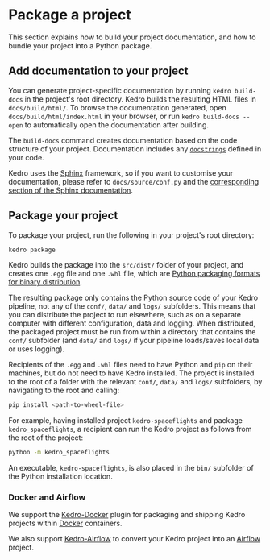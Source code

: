 # Package a project

This section explains how to build your project documentation, and how to bundle your project into a Python package.

## Add documentation to your project

You can generate project-specific documentation by running `kedro build-docs` in the project's root directory. Kedro builds the resulting HTML files in `docs/build/html/`. To browse the documentation generated, open `docs/build/html/index.html` in your browser, or run `kedro build-docs --open` to automatically open the documentation after building.

The `build-docs` command creates documentation based on the code structure of your project. Documentation includes any [`docstrings`](https://datacamp.com/community/tutorials/docstrings-python) defined in your code.

Kedro uses the [Sphinx](https://www.sphinx-doc.org) framework, so if you want to customise your documentation, please refer to `docs/source/conf.py` and the [corresponding section of the Sphinx documentation](https://www.sphinx-doc.org/en/master/usage/configuration.html).


## Package your project

To package your project, run the following in your project's root directory:

```bash
kedro package
```

Kedro builds the package into the `src/dist/` folder of your project, and creates one `.egg` file and one `.whl` file, which are [Python packaging formats for binary distribution](https://packaging.python.org/).

The resulting package only contains the Python source code of your Kedro pipeline, not any of the `conf/`, `data/` and `logs/` subfolders. This means that you can distribute the project to run elsewhere, such as on a separate computer with different configuration, data and logging. When distributed, the packaged project must be run from within a directory that contains the `conf/` subfolder (and `data/` and `logs/` if your pipeline loads/saves local data or uses logging).

Recipients of the `.egg` and `.whl` files need to have Python and `pip` on their machines, but do not need to have Kedro installed. The project is installed to the root of a folder with the relevant `conf/`, `data/` and `logs/` subfolders, by navigating to the root and calling:

```bash
pip install <path-to-wheel-file>
```

For example, having installed project `kedro-spaceflights` and package `kedro_spaceflights`, a recipient can run the Kedro project as follows from the root of the project:

```bash
python -m kedro_spaceflights
```

An executable, `kedro-spaceflights`, is also placed in the `bin/` subfolder of the Python installation location.


### Docker and Airflow

We support the [Kedro-Docker](https://github.com/kedro-org/kedro-plugins) plugin for packaging and shipping Kedro projects within [Docker](https://www.docker.com/) containers.

We also support [Kedro-Airflow](https://github.com/kedro-org/kedro-plugins) to convert your Kedro project into an [Airflow](https://airflow.apache.org/) project.
